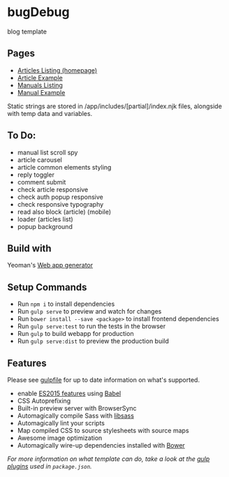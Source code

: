 # bugDebug

blog template

## Pages

- [Articles Listing (homepage)](app/articles-list.njk)
- [Article Example](app/article.njk)
- [Manuals Listing](app/manuals-list.njk)
- [Manual Example](app/manual.njk)

Static strings are stored in /app/includes/[partial]/index.njk files, alongside with temp data and variables.

## To Do:

- manual list scroll spy
- article carousel
- article common elements styling
- reply toggler
- comment submit
- check article responsive
- check auth popup responsive
- check responsive typography
- read also block (article) (mobile)
- loader (articles list)
- popup background

## Build with

Yeoman's [Web app generator](https://github.com/yeoman/generator-webapp)

## Setup Commands

- Run `npm i` to install dependencies
- Run `gulp serve` to preview and watch for changes
- Run `bower install --save <package>` to install frontend dependencies
- Run `gulp serve:test` to run the tests in the browser
- Run `gulp` to build webapp for production
- Run `gulp serve:dist` to preview the production build

## Features

Please see [gulpfile](gulpfile.js) for up to date information on what's supported.

* enable [ES2015 features](https://babeljs.io/docs/learn-es2015/) using [Babel](https://babeljs.io)
* CSS Autoprefixing
* Built-in preview server with BrowserSync
* Automagically compile Sass with [libsass](http://libsass.org)
* Automagically lint your scripts
* Map compiled CSS to source stylesheets with source maps
* Awesome image optimization
* Automagically wire-up dependencies installed with [Bower](http://bower.io)

*For more information on what template can do, take a look at the [gulp plugins](package.json) used in `package.json`.*
